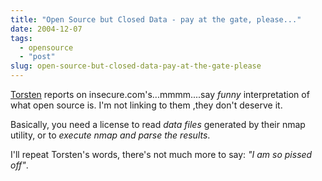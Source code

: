 ```yaml
---
title: "Open Source but Closed Data - pay at the gate, please..."
date: 2004-12-07
tags: 
  - opensource
  - "post"
slug: open-source-but-closed-data-pay-at-the-gate-please
---
```


[Torsten](http://vafer.org/blog/tcurdt/archives/000164.html) reports on insecure.com's...mmmm....say _funny_ interpretation of what open source is. I'm not linking to them ,they don't deserve it.

Basically, you need a license to read _data files_ generated by their nmap utility, or to _execute nmap and parse the results_.

I'll repeat Torsten's words, there's not much more to say: _"I am so pissed off"_.
